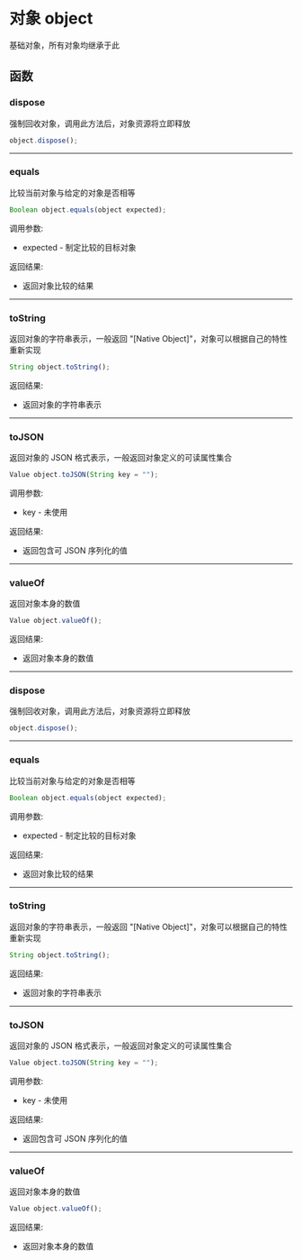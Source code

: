 # 对象 object
基础对象，所有对象均继承于此

## 函数
        
### dispose
强制回收对象，调用此方法后，对象资源将立即释放
```JavaScript
object.dispose();
```

--------------------------
### equals
比较当前对象与给定的对象是否相等
```JavaScript
Boolean object.equals(object expected);
```

调用参数:
* expected - 制定比较的目标对象

返回结果:
* 返回对象比较的结果

--------------------------
### toString
返回对象的字符串表示，一般返回 "[Native Object]"，对象可以根据自己的特性重新实现
```JavaScript
String object.toString();
```

返回结果:
* 返回对象的字符串表示

--------------------------
### toJSON
返回对象的 JSON 格式表示，一般返回对象定义的可读属性集合
```JavaScript
Value object.toJSON(String key = "");
```

调用参数:
* key - 未使用

返回结果:
* 返回包含可 JSON 序列化的值

--------------------------
### valueOf
返回对象本身的数值
```JavaScript
Value object.valueOf();
```

返回结果:
* 返回对象本身的数值

--------------------------
### dispose
强制回收对象，调用此方法后，对象资源将立即释放
```JavaScript
object.dispose();
```

--------------------------
### equals
比较当前对象与给定的对象是否相等
```JavaScript
Boolean object.equals(object expected);
```

调用参数:
* expected - 制定比较的目标对象

返回结果:
* 返回对象比较的结果

--------------------------
### toString
返回对象的字符串表示，一般返回 "[Native Object]"，对象可以根据自己的特性重新实现
```JavaScript
String object.toString();
```

返回结果:
* 返回对象的字符串表示

--------------------------
### toJSON
返回对象的 JSON 格式表示，一般返回对象定义的可读属性集合
```JavaScript
Value object.toJSON(String key = "");
```

调用参数:
* key - 未使用

返回结果:
* 返回包含可 JSON 序列化的值

--------------------------
### valueOf
返回对象本身的数值
```JavaScript
Value object.valueOf();
```

返回结果:
* 返回对象本身的数值

